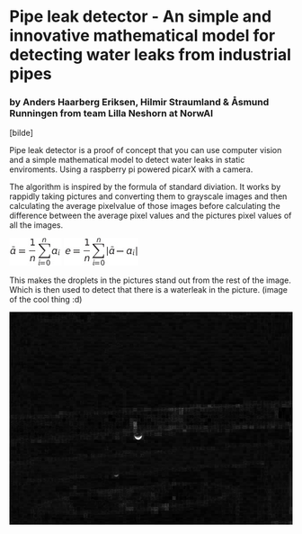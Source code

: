 # Pipe leak detector - An simple and innovative mathematical model for detecting water leaks from industrial pipes
### by Anders Haarberg Eriksen, Hilmir Straumland & Åsmund Runningen from team Lilla Neshorn at NorwAI 

[bilde]

Pipe leak detector is a proof of concept that you can use computer vision and a simple mathematical model to detect water leaks in static enviroments. Using a raspberry pi powered picarX with a camera. 

The algorithm is inspired by the formula of standard diviation. 
It works by rappidly taking pictures and converting them to grayscale images and then calculating the average pixelvalue of those images before calculating the difference between the average pixel values and the pictures pixel values of all the images.

![](render.png)
![](render2.png)

This makes the droplets in the pictures stand out from the rest of the image. Which is then used to detect that there is a waterleak in the picture.
(image of the cool thing :d)

![](rest/error_img_smooth.jpeg)


